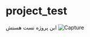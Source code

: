 # project_test
ابن پروژه تست هستش
![Capture](https://github.com/user-attachments/assets/03e277e3-7c26-4613-966c-fee4895692e2)
